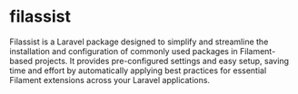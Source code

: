 # filassist
Filassist is a Laravel package designed to simplify and streamline the installation and configuration of commonly used packages in Filament-based projects. It provides pre-configured settings and easy setup, saving time and effort by automatically applying best practices for essential Filament extensions across your Laravel applications.
